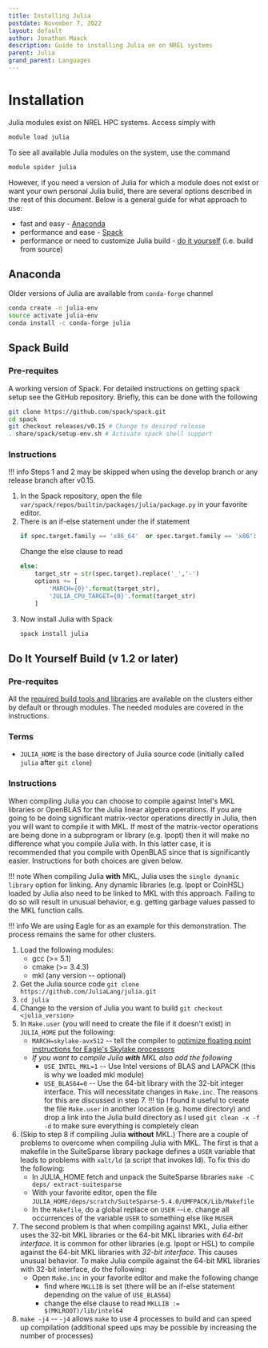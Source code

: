 ```yaml
---
title: Installing Julia
postdate: November 7, 2022
layout: default
author: Jonathan Maack
description: Guide to installing Julia on on NREL systems
parent: Julia
grand_parent: Languages
---
```


# Installation

Julia modules exist on NREL HPC systems. Access simply with

```bash
module load julia
```

To see all available Julia modules on the system, use the command

```bash
module spider julia
```

However, if you need a version of Julia for which a module does not exist or want your own personal Julia build, there are several options described in the rest of this document. Below is a general guide for what approach to use:

* fast and easy - [Anaconda](#anaconda)
* performance and ease - [Spack](#spack-build)
* performance or need to customize Julia build - [do it yourself](#do-it-yourself-build-v-12-or-later) (i.e. build from source)

## Anaconda

Older versions of Julia are available from `conda-forge` channel

```bash
conda create -n julia-env
source activate julia-env
conda install -c conda-forge julia
```

## Spack Build

### Pre-requites

A working version of Spack. For detailed instructions on getting spack setup see the GitHub repository. Briefly, this can be done with the following

```bash
git clone https://github.com/spack/spack.git
cd spack
git checkout releases/v0.15 # Change to desired release
. share/spack/setup-env.sh # Activate spack shell support
```

### Instructions

!!! info 
    Steps 1 and 2 may be skipped when using the develop branch or any release branch after v0.15.

1. In the Spack repository, open the file `var/spack/repos/builtin/packages/julia/package.py` in your favorite editor.
2. There is an if-else statement under the if statement
    ```python
    if spec.target.family == 'x86_64'  or spec.target.family == 'x86':
    ```
    Change the else clause to read
    ```python
    else:
        target_str = str(spec.target).replace('_','-')
        options += [
            'MARCH={0}'.format(target_str),
            'JULIA_CPU_TARGET={0}'.format(target_str)
        ]
    ```
3. Now install Julia with Spack
    ```bash
    spack install julia
    ```

## Do It Yourself Build (v 1.2 or later)

### Pre-requites

All the [required build tools and libraries](https://github.com/JuliaLang/julia/blob/master/doc/build/build.md#required-build-tools-and-external-libraries) are available on the clusters either by default or through modules.  The needed modules are covered in the instructions.

### Terms
* `JULIA_HOME` is the base directory of Julia source code (initially called `julia` after `git clone`)

### Instructions
When compiling Julia you can choose to compile against Intel's MKL libraries or OpenBLAS for the Julia linear algebra operations. If you are going to be doing significant matrix-vector operations directly in Julia, then you will want to compile it with MKL. If most of the matrix-vector operations are being done in a subprogram or library (e.g. Ipopt) then it will make no difference what you compile Julia with.  In this latter case, it is recommended that you compile with OpenBLAS since that is significantly easier. Instructions for both choices are given below.

!!! note
    When compiling Julia **with** MKL, Julia uses the `single dynamic library` option for linking.  Any dynamic libraries (e.g. Ipopt or CoinHSL) loaded by Julia also need to be linked to MKL with this approach. Failing to do so will result in unusual behavior, e.g. getting garbage values passed to the MKL function calls.

!!! info
    We are using Eagle for as an example for this demonstration. The process remains the same for other clusters.

1. Load the following modules:
    * gcc (>= 5.1)
    * cmake (>= 3.4.3)
    * mkl (any version -- optional)
2. Get the Julia source code 
`git clone https://github.com/JuliaLang/julia.git`
3. `cd julia`
4. Change to the version of Julia you want to build `git checkout <julia_version>`
5. In `Make.user` (you will need to create the file if it doesn't exist) in `JULIA_HOME` put the following:
	* `MARCH=skylake-avx512` -- tell the compiler to [optimize floating point instructions for Eagle's Skylake processors](https://www.nrel.gov/hpc/eagle-software-libraries-mkl.html)
    * *If you want to compile Julia **with** MKL also add the following*
        * `USE_INTEL_MKL=1` -- Use Intel versions of BLAS and LAPACK (this is why we loaded mkl module)
        * `USE_BLAS64=0` -- Use the 64-bit library with the 32-bit integer interface. This will necessitate changes in `Make.inc`. The reasons for this are discussed in step 7.
    !!! tip
         I found it useful to create the file `Make.user` in another location (e.g. home directory) and drop a link into the Julia build directory as I used `git clean -x -f -d` to make sure everything is completely clean
6. (Skip to step 8 if compiling Julia **without** MKL.) There are a couple of problems to overcome when compiling Julia with MKL.  The first is that a makefile in the SuiteSparse library package defines a `USER` variable that leads to problems with `xalt/ld` (a script that invokes ld).  To fix this do the following:
    * In JULIA_HOME fetch and unpack the SuiteSparse libraries
`make -C deps/ extract-suitesparse`
    * With your favorite editor, open the file
`JULIA_HOME/deps/scratch/SuiteSparse-5.4.0/UMFPACK/Lib/Makefile`
    * In the `Makefile`, do a global replace on `USER` --i.e. change all occurrences of the variable  `USER`  to something else like  `MUSER`
7. The second problem is that when compiling against MKL, Julia either uses the 32-bit MKL libraries or the 64-bit MKL libraries with *64-bit interface*.  It is common for other libraries (e.g. Ipopt or HSL) to compile against the 64-bit MKL libraries with *32-bit interface*.  This causes unusual behavior.  To make Julia compile against the 64-bit MKL libraries with 32-bit interface, do the following:
    * Open `Make.inc` in your favorite editor and make the following change
        * find where `MKLLIB` is set (there will be an if-else statement depending on the value of `USE_BLAS64`)
        * change the else clause to read `MKLLIB := $(MKLROOT)/lib/intel64`
8. `make -j4` -- `-j4` allows `make` to use 4 processes to build and can speed up compilation (additional speed ups may be possible by increasing the number of processes)